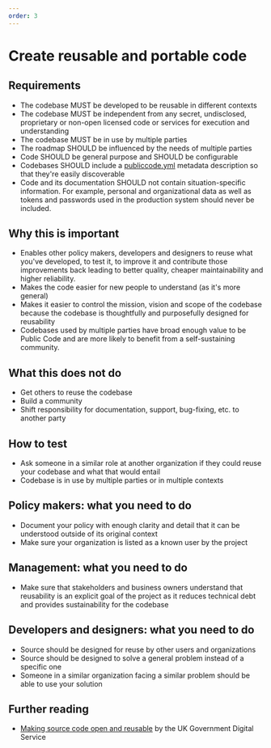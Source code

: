 ```yaml
---
order: 3
---
```


# Create reusable and portable code

## Requirements

* The codebase MUST be developed to be reusable in different contexts
* The codebase MUST be independent from any secret, undisclosed, proprietary or non-open licensed code or services for execution and understanding
* The codebase MUST be in use by multiple parties
* The roadmap SHOULD be influenced by the needs of multiple parties
* Code SHOULD be general purpose and SHOULD be configurable
* Codebases SHOULD include a [publiccode.yml](https://github.com/italia/publiccode.yml) metadata description so that they're easily discoverable
* Code and its documentation SHOULD not contain situation-specific information. For example, personal and organizational data as well as tokens and passwords used in the production system should never be included.

## Why this is important

* Enables other policy makers, developers and designers to reuse what you've developed, to test it, to improve it and contribute those improvements back leading to better quality, cheaper maintainability and higher reliability.
* Makes the code easier for new people to understand (as it's more general)
* Makes it easier to control the mission, vision and scope of the codebase because the codebase is thoughtfully and purposefully designed for reusability
* Codebases used by multiple parties have broad enough value to be Public Code and are more likely to benefit from a self-sustaining community.

## What this does not do

* Get others to reuse the codebase
* Build a community
* Shift responsibility for documentation, support, bug-fixing, etc. to another party

## How to test

* Ask someone in a similar role at another organization if they could reuse your codebase and what that would entail
* Codebase is in use by multiple parties or in multiple contexts

## Policy makers: what you need to do

* Document your policy with enough clarity and detail that it can be understood outside of its original context
* Make sure your organization is listed as a known user by the project

## Management: what you need to do

* Make sure that stakeholders and business owners understand that reusability is an explicit goal of the project as it reduces technical debt and provides sustainability for the codebase

## Developers and designers: what you need to do

* Source should be designed for reuse by other users and organizations
* Source should be designed to solve a general problem instead of a specific one
* Someone in a similar organization facing a similar problem should be able to use your solution

## Further reading

* [Making source code open and reusable](https://www.gov.uk/service-manual/technology/making-source-code-open-and-reusable) by the UK Government Digital Service
